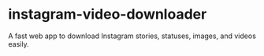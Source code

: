 # instagram-video-downloader
A fast web app to download Instagram stories, statuses, images, and videos easily.
